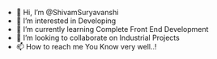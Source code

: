 - 👋 Hi, I’m @ShivamSuryavanshi
- 👀 I’m interested in Developing
- 🌱 I’m currently learning Complete Front End Development
- 💞️ I’m looking to collaborate on Industrial Projects
- 📫 How to reach me You Know very well..!

<!---
ShivamSuryavanshi/ShivamSuryavanshi is a ✨ special ✨ repository because its `README.md` (this file) appears on your GitHub profile.
You can click the Preview link to take a look at your changes.
--->
